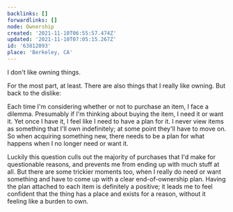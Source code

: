 ```yaml
---
backlinks: []
forwardlinks: []
node: Ownership
created: '2021-11-10T06:55:57.474Z'
updated: '2021-11-10T07:05:15.267Z'
id: '63812893'
place: 'Berkeley, CA'
---
```

I don't like owning things. 

For the most part, at least. There are also things that I really like owning. But back to the dislike:

Each time I'm considering whether or not to purchase an item, I face a dilemma. Presumably if I'm thinking about buying the item, I need it or want it. Yet once I have it, I feel like I need to have a plan for it. I never view items as something that I'll own indefinitely; at some point they'll have to move on. So when acquiring something new, there needs to be a plan for what happens when I no longer need or want it. 

Luckily this question culls out the majority of purchases that I'd make for questionable reasons, and prevents me from ending up with much stuff at all. But there are some trickier moments too, when I really do need or want something and have to come up with a clear end-of-ownership plan. Having the plan attached to each item is definitely a positive; it leads me to feel confident that the thing has a place and exists for a reason, without it feeling like a burden to own. 

